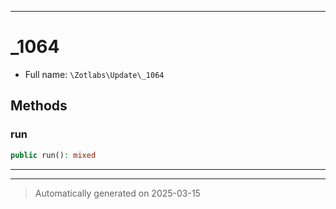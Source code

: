 ***

# _1064





* Full name: `\Zotlabs\Update\_1064`




## Methods


### run



```php
public run(): mixed
```












***


***
> Automatically generated on 2025-03-15
